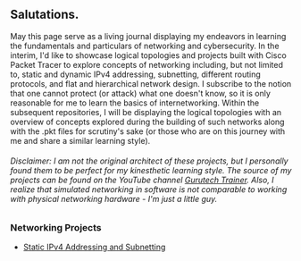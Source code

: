 ## Salutations.

May this page serve as a living journal displaying my endeavors in learning the fundamentals and particulars of networking and cybersecurity. In the interim, I'd like to showcase logical topologies and projects built with Cisco Packet Tracer to explore concepts of networking including, but not limited to, static and dynamic IPv4 addressing, subnetting, different routing protocols, and flat and hierarchical network design. I subscribe to the notion that one cannot protect (or attack) what one doesn't know, so it is only reasonable for me to learn the basics of internetworking. Within the subsequent repositories, I will be displaying the logical topologies with an overview of concepts explored during the building of such networks along with the .pkt files for scrutiny's sake (or those who are on this journey with me and share a similar learning style).

###### Disclaimer: I am not the original architect of these projects, but I personally found them to be perfect for my kinesthetic learning style. The source of my projects can be found on the YouTube channel <a href="https://www.youtube.com/@gtechtrainer">Gurutech Trainer</a>. Also, I realize that simulated networking in software is not comparable to working with physical networking hardware - I'm just a little guy.

### Networking Projects
  * <a href="https://github.com/Fehral/networkprojectv1">Static IPv4 Addressing and Subnetting</a>
